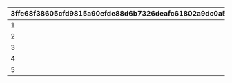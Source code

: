 |3ffe68f38605cfd9815a90efde88d6b7326deafc61802a9dc0a59e94b403a9da|fbb07e90c3f1784b93383f8955fbdd17aa9d7d9474ea8a625320841c294d66af|564c9d129e0738f1901670ee76a13e5904a0f4764ca6e0f34eaf2dab1ac95e67|92fdae123416a234dcf8514c00612230df55c279cadea507077293ddcfc7c9c7|45eb450cc04bde859a7ab33917f86e08f8c12a8ea16b286ce6fa87686de0ad45|8108f53976108e44ffa5ba5ef65b58812ba56d2399885d505fac4893ba997be5|
| --- | --- | --- | --- | --- | --- |
|1|32001001|15|10701100|1|1002|
|2|32001002|15|10701101|1|1002|
|3|32001003|15|10701102|1|1002|
|4|32001004|15|10701103|1|1003|
|5|32001005|15|10701104|1|1003|